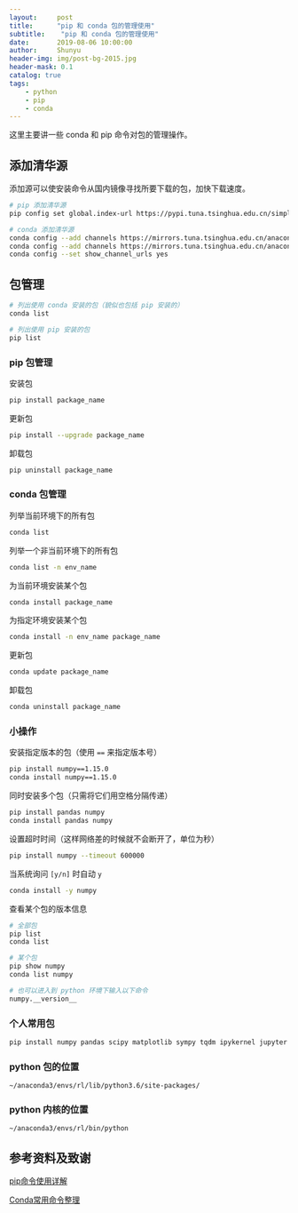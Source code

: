 ```yaml
---
layout:     post
title:      "pip 和 conda 包的管理使用"
subtitle:    "pip 和 conda 包的管理使用"
date:       2019-08-06 10:00:00
author:     Shunyu
header-img: img/post-bg-2015.jpg
header-mask: 0.1
catalog: true
tags:
    - python
    - pip
    - conda
---
```




这里主要讲一些 conda 和 pip 命令对包的管理操作。



## 添加清华源

添加源可以使安装命令从国内镜像寻找所要下载的包，加快下载速度。

```bash
# pip 添加清华源
pip config set global.index-url https://pypi.tuna.tsinghua.edu.cn/simple

# conda 添加清华源
conda config --add channels https://mirrors.tuna.tsinghua.edu.cn/anaconda/pkgs/free/
conda config --add channels https://mirrors.tuna.tsinghua.edu.cn/anaconda/pkgs/main/
conda config --set show_channel_urls yes
```



## 包管理

```bash
# 列出使用 conda 安装的包（貌似也包括 pip 安装的）
conda list

# 列出使用 pip 安装的包
pip list
```



### pip 包管理

安装包

```bash
pip install package_name
```


更新包

```bash
pip install --upgrade package_name
```

卸载包

```bash
pip uninstall package_name
```



### conda 包管理

列举当前环境下的所有包

```bash
conda list
```

列举一个非当前环境下的所有包

```bash
conda list -n env_name
```

为当前环境安装某个包

```bash
conda install package_name
```

为指定环境安装某个包

```bash
conda install -n env_name package_name
```

更新包

```bash
conda update package_name
```

卸载包

```bash
conda uninstall package_name
```



### 小操作

安装指定版本的包（使用 `==` 来指定版本号）

```bash
pip install numpy==1.15.0
conda install numpy==1.15.0
```

同时安装多个包（只需将它们用空格分隔传递）

```bash
pip install pandas numpy
conda install pandas numpy
```

设置超时时间（这样网络差的时候就不会断开了，单位为秒）

```bash
pip install numpy --timeout 600000
```

当系统询问 `[y/n]` 时自动 `y`

```bash
conda install -y numpy
```

查看某个包的版本信息

```bash
# 全部包
pip list
conda list

# 某个包
pip show numpy
conda list numpy

# 也可以进入到 python 环境下输入以下命令
numpy.__version__
```



### 个人常用包

```bash
pip install numpy pandas scipy matplotlib sympy tqdm ipykernel jupyter scikit-learn torch torchvision tensorboard torchsummary seaborn==0.9.0 --timeout 600000
```



### python 包的位置

```
~/anaconda3/envs/rl/lib/python3.6/site-packages/
```



### python 内核的位置

```
~/anaconda3/envs/rl/bin/python
```





## 参考资料及致谢

[pip命令使用详解](https://blog.csdn.net/guoyajie1990/article/details/81089915)

[Conda常用命令整理](https://blog.csdn.net/menc15/article/details/71477949)